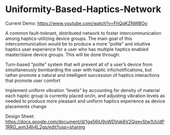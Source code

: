 # Uniformity-Based-Haptics-Network

Current Demo: https://www.youtube.com/watch?v=FhQqKZNWBOo

A common fault-tolerant, distributed network to foster intercommunication among haptics-utilizing device groups. The main goal of this intercommunication would be to produce a more “polite”  and intuitive haptics user experience for a user who has multiple haptics enabled master/slave device groups. This will be done through:

Turn-based “polite” system that will prevent all of a user’s device from simultaneously bombarding the user with haptic info/notifications, but rather promote a natural and intelligent succession of haptics interactions that promote user comfort

Implement uniform vibration “levels” by accounting for density of material each haptic group is currently placed on/in, and adjusting vibration levels as needed to produce more pleasant and uniform haptics experience as device placements change

Design Sheet: https://docs.google.com/document/d/1ga56jU9oWDVqk6V2QgeyStw1UUdP1RRG_wm34h4L2gs/edit?usp=sharing

